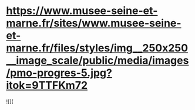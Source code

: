 # https://www.musee-seine-et-marne.fr/sites/www.musee-seine-et-marne.fr/files/styles/img__250x250__image_scale/public/media/images/pmo-progres-5.jpg?itok=9TTFKm72

![](
